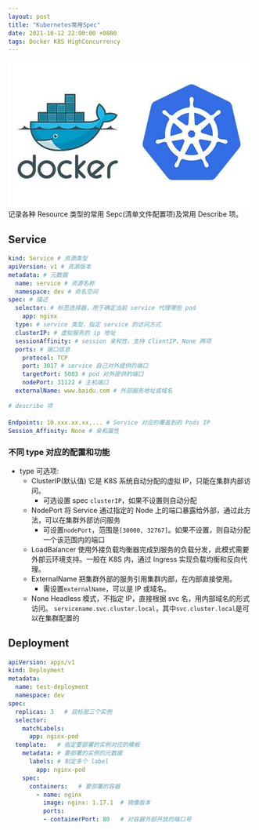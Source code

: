 ```yaml
---
layout: post
title: "Kubernetes常用Spec"
date: 2021-10-12 22:00:00 +0800
tags: Docker K8S HighConcurrency
---
```


![kubernetes_docker](/assets/images/20190201_kubernetes_docker.jpg)
记录各种 Resource 类型的常用 Sepc(清单文件配置项)及常用 Describe 项。

## Service

```yml
kind: Service # 资源类型
apiVersion: v1 # 资源版本
metadata: # 元数据
  name: service # 资源名称
  namespace: dev # 命名空间
spec: # 描述
  selector: # 标签选择器，用于确定当前 service 代理哪些 pod
    app: nginx
  type: # service 类型，指定 service 的访问方式
  clusterIP: # 虚拟服务的 ip 地址
  sessionAffinity: # session 亲和性，支持 ClientIP、None 两项
  ports: # 端口信息
    protocol: TCP
    port: 3017 # service 自己对外提供的端口
    targetPort: 5003 # pod 对外提供的端口
    nodePort: 31122 # 主机端口
  externalName: www.baidu.com # 外部服务地址或域名
```

```yml
# describe 项

Endpoints: 10.xxx.xx.xx,... # Service 对应的覆盖到的 Pods IP
Session_Affinity: None # 亲和属性
```

### 不同 type 对应的配置和功能

- type 可选项:
  - ClusterIP(默认值)
    它是 K8S 系统自动分配的虚拟 IP，只能在集群内部访问。
    - 可选设置 spec `clusterIP`，如果不设置则自动分配
  - NodePort
    将 Service 通过指定的 Node 上的端口暴露给外部，通过此方法，可以在集群外部访问服务
    - 可设置`nodePort`，范围是`[30000, 32767]`。如果不设置，则自动分配一个该范围内的端口
  - LoadBalancer
    使用外接负载均衡器完成到服务的负载分发，此模式需要外部云环境支持。一般在 K8S 内，通过 Ingress 实现负载均衡和反向代理。
  - ExternalName
    把集群外部的服务引用集群内部，在内部直接使用。
    - 需设置`externalName`，可以是 IP 或域名。
  - None
    Headless 模式，不指定 IP，直接根据 svc 名，用内部域名的形式访问。
    `servicename.svc.cluster.local`，其中`svc.cluster.local`是可以在集群配置的

## Deployment

```yml
apiVersion: apps/v1
kind: Deployment
metadata:
  name: test-deployment
  namespace: dev
spec:
  replicas: 3   # 目标是三个实例
  selector:
    matchLabels:
      app: nginx-pod
  template:   # 指定要部署的实例对应的模板
    metadata: # 要部署的实例的元数据
      labels: # 制定多个 label
        app: nginx-pod
    spec:
      containers:   # 要部署的容器
        - name: nginx
          image: nginx: 1.17.1  # 镜像版本
          ports:
          - containerPort: 80   # 对容器外部开放的端口号
```
